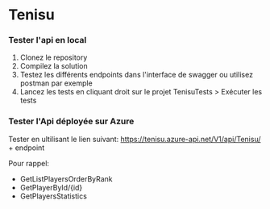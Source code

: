 # Tenisu

### Tester l'api en local

1. Clonez le repository
2. Compilez la solution
3. Testez les différents endpoints dans l'interface de swagger ou utilisez postman par exemple
4. Lancez les tests en cliquant droit sur le projet TenisuTests > Exécuter les tests

### Tester l'Api déployée sur Azure

Tester en ultilisant le lien suivant: https://tenisu.azure-api.net/V1/api/Tenisu/ + endpoint

Pour rappel:
- GetListPlayersOrderByRank
- GetPlayerById/{id}
- GetPlayersStatistics
